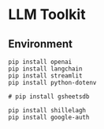 # LLM Toolkit

## Environment

```commandline
pip install openai 
pip install langchain 
pip install streamlit 
pip install python-dotenv
```
```# pip install gsheetsdb```

```commandline
pip install shillelagh
pip install google-auth
```